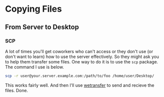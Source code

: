 # Copying Files


## From Server to Desktop

### SCP

A lot of times you'll get coworkers who can't access or they don't use (or don't want to learn) how to use the server effectively. So they might ask you to help them transfer some files. One way to do it is to use the `scp` package. The command I use is below.

```bash
scp -r user@your.server.example.com:/path/to/foo /home/user/Desktop/
```

This works fairly well. And then I'll use [wetransfer](https://wetransfer.com/) to send and recieve the files. Done.